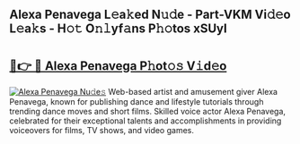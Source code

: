 ## Alexa Penavega L𝚎a𝚔ed N𝚞𝚍e - Part-VKM Vi𝚍𝚎o L𝚎a𝚔s - H𝚘𝚝 O𝚗𝚕yf𝚊ns P𝚑𝚘tos xSUyI

# <h2><a href="http://kf53do.oniu.top/?m=Alexa+Penavega">🔗👉 🔴 Alexa Penavega P𝚑ot𝚘𝚜 V𝚒d𝚎o</a></h2>

[![Alexa Penavega Nu𝚍e𝚜](https://i.imgur.com/0qMVB7G.gif)](http://kf53do.oniu.top/?m=Alexa+Penavega)
Web-based artist and amusement giver Alexa Penavega, known for publishing dance and lifestyle tutorials through trending dance moves and short films. Skilled voice actor Alexa Penavega, celebrated for their exceptional talents and accomplishments in providing voiceovers for films, TV shows, and video games.  
